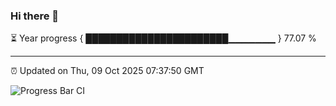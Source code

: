 ### Hi there 👋

⏳ Year progress { ███████████████████████▁▁▁▁▁▁▁ } 77.07 %

---

⏰ Updated on Thu, 09 Oct 2025 07:37:50 GMT

![Progress Bar CI](https://github.com/IshwaranRudhara/GIT-ACTION/workflows/Progress%20Bar%20CI/badge.svg)
